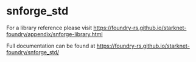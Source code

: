 # snforge_std

For a library reference please visit https://foundry-rs.github.io/starknet-foundry/appendix/snforge-library.html

Full documentation can be found at https://foundry-rs.github.io/starknet-foundry/snforge_std/
